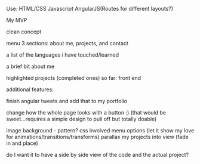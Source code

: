 Use:
HTML/CSS
Javascript
AngularJS(Routes for different layouts?)

My MVP

clean concept

menu
3 sections: about me, projects, and contact

a list of the languages i have touched/learned

a brief bit about me

highlighted projects (completed ones) so far: front end



additional features:

finish angular tweets and add that to my portfolio

change how the whole page looks with a button :) (that would be sweet...requires a simple design to pull off but totally doable)

image background - pattern?
css involved menu options (let it show my love for animations/transitions/transforms)
parallax my projects into view (fade in and place)

do I want it to have a side by side view of the code and the actual project?
